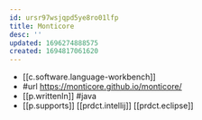```yaml
---
id: ursr97wsjqpd5ye8ro01lfp
title: Monticore
desc: ''
updated: 1696274888575
created: 1694817061620
---
```


- [[c.software.language-workbench]]
- #url https://monticore.github.io/monticore/
- [[p.writtenIn]] #java
- [[p.supports]] [[prdct.intellij]] [[prdct.eclipse]]
